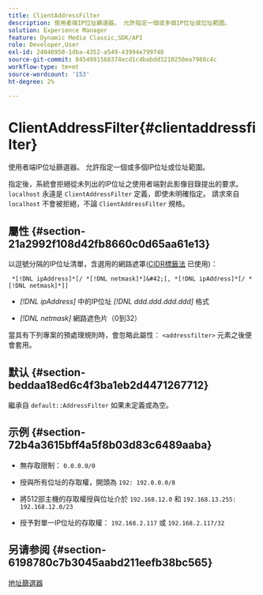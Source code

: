```yaml
---
title: ClientAddressFilter
description: 使用者端IP位址篩選器。 允許指定一個或多個IP位址或位址範圍。
solution: Experience Manager
feature: Dynamic Media Classic,SDK/API
role: Developer,User
exl-id: 24046950-1dba-4352-a549-43994e799748
source-git-commit: 8454991568374ecd1c4babdd3210250ea7988c4c
workflow-type: tm+mt
source-wordcount: '153'
ht-degree: 2%

---
```


# ClientAddressFilter{#clientaddressfilter}

使用者端IP位址篩選器。 允許指定一個或多個IP位址或位址範圍。

指定後，系統會拒絕從未列出的IP位址之使用者端對此影像目錄提出的要求。 `localhost` 永遠是 `ClientAddressFilter` 定義，即使未明確指定。 請求來自 `localhost` 不會被拒絕，不論 `ClientAddressFilter` 規格。

## 屬性 {#section-21a2992f108d42fb8660c0d65aa61e13}

以逗號分隔的IP位址清單，含選用的網路遮罩([CIDR標籤法](https://en.wikipedia.org/wiki/Classless_Inter-Domain_Routing#CIDR_notation) 已使用)：

` *[!DNL ipAddress]*[/ *[!DNL netmask]*]&#42;[, *[!DNL ipAddress]*[/ *[!DNL netmask]*]]`

* *[!DNL ipAddress]* 中的IP位址 *[!DNL ddd.ddd.ddd.ddd]* 格式

* *[!DNL netmask]* 網路遮色片（0到32）

當具有下列專案的預處理規則時，會忽略此屬性： `<addressfilter>` 元素之後便會套用。

## 默认 {#section-beddaa18ed6c4f3ba1eb2d4471267712}

繼承自 `default::AddressFilter` 如果未定義或為空。

## 示例 {#section-72b4a3615bff4a5f8b03d83c6489aaba}

* 無存取限制： `0.0.0.0/0`
* 授與所有位址的存取權，開頭為 `192: 192.0.0.0/8`
* 將512部主機的存取權授與位址介於 `192.168.12.0` 和 `192.168.13.255: 192.168.12.0/23`

* 授予對單一IP位址的存取權： `192.168.2.117` 或 `192.168.2.117/32`

## 另请参阅 {#section-6198780c7b3045aabd211eefb38bc565}

[地址篩選器](../../../../../ir-api/material-cat/image-rendering-api-ref/c-ir-material-catalog/c-ir-attributes-reference/r-ir-clientaddressfilter.md#reference-52a541cec0b0424faf263d1fb4946b5f)
